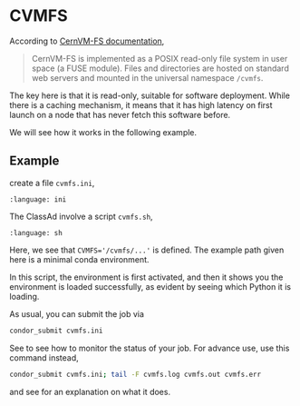 # CVMFS

According to [CernVM-FS documentation](https://cvmfs.readthedocs.io/en/stable/),

> CernVM-FS is implemented as a POSIX read-only file system in user space (a FUSE module). Files and directories are hosted on standard web servers and mounted in the universal namespace `/cvmfs`.

The key here is that it is read-only, suitable for software deployment.
While there is a caching mechanism,
it means that it has high latency on first launch on a node that has never fetch this software before.

We will see how it works in the following example.

## Example

create a file `cvmfs.ini`,

```{literalinclude} 2-CVMFS/cvmfs.ini
:language: ini
```

The ClassAd involve a script `cvmfs.sh`,

```{literalinclude} 1-cvmfs/cvmfs.sh
:language: sh
```

Here, we see that `CVMFS='/cvmfs/...'` is defined.
The example path given here is a minimal conda environment.

In this script,
the environment is first activated,
and then it shows you the environment is loaded successfully,
as evident by seeing which Python it is loading.

As usual, you can submit the job via

```sh
condor_submit cvmfs.ini
```

See [](#monitor-your-jobs) to see how to monitor the status of your job. For advance use, use this command instead,

```sh
condor_submit cvmfs.ini; tail -F cvmfs.log cvmfs.out cvmfs.err
```

and see [](#tail) for an explanation on what it does.
